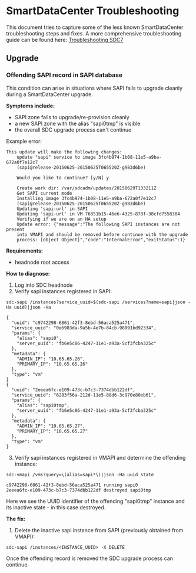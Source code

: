 # SmartDataCenter Troubleshooting

This document tries to capture some of the less known SmartDataCenter
troubleshooting steps and fixes. A more comprehensive troubleshooting guide
can be found here: [Troubleshooting SDC7](https://docs.joyent.com/sdc7/troubleshooting-sdc7)

## Upgrade

### Offending SAPI record in SAPI database

This condition can arise in situations where SAPI fails to upgrade
cleanly during a SmartDataCenter upgrade.

**Symptoms include:**
  * SAPI zone fails to upgrade/re-provision cleanly
  * a new SAPI zone with the alias "sapi0tmp" is visible
  * the overall SDC upgrade process can't continue

Example error:

```
This update will make the following changes:
    update "sapi" service to image 3fc4b974-1b08-11e5-a9ba-672a0f7e12c7
    (sapi@release-20150625-20150625T065520Z-g983d6be)

    Would you like to continue? [y/N] y

    Create work dir: /var/sdcadm/updates/20150629T133211Z
    Get SAPI current mode
    Installing image 3fc4b974-1b08-11e5-a9ba-672a0f7e12c7
    (sapi@release-20150625-20150625T065520Z-g983d6be)
    Updating 'sapi-url' in SAPI
    Updating 'sapi-url' in VM 76851b15-46e6-4325-878f-38cfd7558304
    Verifying if we are on an HA setup
    Update error: {"message":"The following SAPI instances are not present
    into VMAPI and should be removed before continue with the upgrade
    process: [object Object]","code":"InternalError","exitStatus":1}
```

**Requirements:**
  * headnode root access

**How to diagnose:**

  1. Log into SDC headnode
  2. Verify sapi instances registered in SAPI:

  `sdc-sapi /instances?service_uuid=$(sdc-sapi /services?name=sapi|json -Ha uuid)|json -Ha`

  ```
  {
    "uuid": "c9742298-6861-42f3-8ebd-56aca525a471",
    "service_uuid": "0e6983da-9a5b-4e7b-84cb-98991bd92334",
    "params": {
      "alias": "sapi0",
      "server_uuid": "fb6e5c86-4247-11e1-a93a-5cf3fcba325c"
    },
    "metadata": {
      "ADMIN_IP": "10.65.65.26",
      "PRIMARY_IP": "10.65.65.26"
    },
    "type": "vm"
  }
  {
    "uuid": "2eeea6fc-e109-473c-b7c3-7374dbb122df",
    "service_uuid": "6283f56a-212d-11e5-88d6-3c970e80eb61",
    "params": {
      "alias": "sapi0tmp",
      "server_uuid": "fb6e5c86-4247-11e1-a93a-5cf3fcba325c"
    },
    "metadata": {
      "ADMIN_IP": "10.65.65.27",
      "PRIMARY_IP": "10.65.65.27"
    },
    "type": "vm"
  }
  ```

  3. Verify sapi instances registered in VMAPI and determine the offending instance:

  `sdc-vmapi /vms?query=\(alias=sapi*\)|json -Ha uuid state`

  ```
  c9742298-6861-42f3-8ebd-56aca525a471 running sapi0
  2eeea6fc-e109-473c-b7c3-7374dbb122df destroyed sapi0tmp
  ```

  Here we see the UUID identifier of the offending "sapi0tmp" instance
  and its inactive state - in this case destroyed.

**The fix:**

  1. Delete the inactive sapi instance from SAPI (previously obtained from VMAPI):

  `sdc-sapi /instances/<INSTANCE_UUID> -X DELETE`

Once the offending record is removed the SDC upgrade process can continue.
